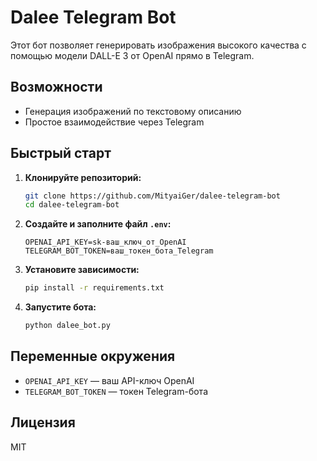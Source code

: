 # Dalee Telegram Bot

Этот бот позволяет генерировать изображения высокого качества с помощью модели DALL-E 3 от OpenAI прямо в Telegram.

## Возможности
- Генерация изображений по текстовому описанию
- Простое взаимодействие через Telegram

## Быстрый старт

1. **Клонируйте репозиторий:**
   ```bash
   git clone https://github.com/MityaiGer/dalee-telegram-bot
   cd dalee-telegram-bot
   ```
2. **Создайте и заполните файл `.env`:**
   ```env
   OPENAI_API_KEY=sk-ваш_ключ_от_OpenAI
   TELEGRAM_BOT_TOKEN=ваш_токен_бота_Telegram
   ```
3. **Установите зависимости:**
   ```bash
   pip install -r requirements.txt
   ```
4. **Запустите бота:**
   ```bash
   python dalee_bot.py
   ```

## Переменные окружения
- `OPENAI_API_KEY` — ваш API-ключ OpenAI
- `TELEGRAM_BOT_TOKEN` — токен Telegram-бота

## Лицензия
MIT 
